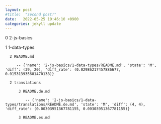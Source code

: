 ```yaml
---
layout: post
#title:  "second post!"
date:   2022-05-25 19:46:10 +0900
categories: jekyll update
---
```


 0 2-js-basics

  1 1-data-types

      2 README.md

         -- {'name': '2-js-basics/1-data-types/README.md', 'state': 'M', 'diff': (39, 20), 'diff_rate': (0.02986217457886677, 0.015313935681470138)}

      2 translations

          3 README.de.md

             -- {'name': '2-js-basics/1-data-types/translations/README.de.md', 'state': 'M', 'diff': (4, 4), 'diff_rate': (0.00303951367781155, 0.00303951367781155)}

          3 README.es.md



[jekyll-docs]: http://jekyllrb.com/docs/home
[jekyll-gh]:   https://github.com/jekyll/jekyll
[jekyll-talk]: https://talk.jekyllrb.com/
